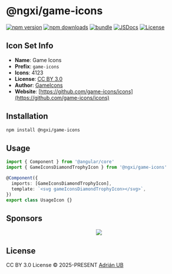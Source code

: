 # @ngxi/game-icons

[![npm version][npm-version-src]][npm-version-href]
[![npm downloads][npm-downloads-src]][npm-downloads-href]
[![bundle][bundle-src]][bundle-href]
[![JSDocs][jsdocs-src]][jsdocs-href]
[![License][license-src]][license-href]

## Icon Set Info

- **Name**: Game Icons
- **Prefix**: `game-icons`
- **Icons**: 4123
- **License**: [CC BY 3.0](https://github.com/game-icons/icons/blob/master/license.txt)
- **Author**: [GameIcons](https://github.com/game-icons/icons)
- **Website**: [https://github.com/game-icons/icons](https://github.com/game-icons/icons)

## Installation

```sh
npm install @ngxi/game-icons
```

## Usage

```ts
import { Component } from '@angular/core'
import { GameIconsDiamondTrophyIcon } from '@ngxi/game-icons'

@Component({
  imports: [GameIconsDiamondTrophyIcon],
  template: `<svg gameIconsDiamondTrophyIcon></svg>`,
})
export class UsageIcon {}
```

## Sponsors

<p align="center">
  <a href="https://cdn.jsdelivr.net/gh/adrian-ub/static/sponsors.svg">
    <img src='https://cdn.jsdelivr.net/gh/adrian-ub/static/sponsors.svg'/>
  </a>
</p>

## License

CC BY 3.0 License © 2025-PRESENT [Adrián UB](https://github.com/adrian-ub)

<!-- Badges -->

[npm-version-src]: https://img.shields.io/npm/v/@ngxi/game-icons?style=flat&colorA=080f12&colorB=1fa669
[npm-version-href]: https://npmjs.com/package/@ngxi/game-icons
[npm-downloads-src]: https://img.shields.io/npm/dm/@ngxi/game-icons?style=flat&colorA=080f12&colorB=1fa669
[npm-downloads-href]: https://npmjs.com/package/@ngxi/game-icons
[bundle-src]: https://img.shields.io/bundlephobia/minzip/@ngxi/game-icons?style=flat&colorA=080f12&colorB=1fa669&label=minzip
[bundle-href]: https://bundlephobia.com/result?p=@ngxi/game-icons
[license-src]: https://img.shields.io/npm/l/@ngxi/game-icons?style=flat&colorA=080f12&colorB=1fa669
[license-href]: https://github.com/adrian-ub/ngxi/blob/main/LICENSE
[jsdocs-src]: https://img.shields.io/badge/jsdocs-reference-080f12?style=flat&colorA=080f12&colorB=1fa669
[jsdocs-href]: https://www.jsdocs.io/package/@ngxi/game-icons
